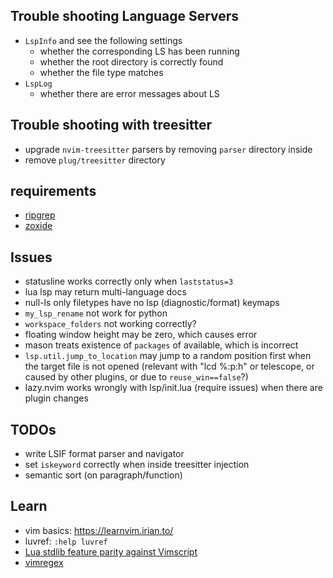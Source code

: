 ## Trouble shooting Language Servers
* `LspInfo` and see the following settings
    * whether the corresponding LS has been running
    * whether the root directory is correctly found
    * whether the file type matches
* `LspLog`
    * whether there are error messages about LS

## Trouble shooting with treesitter
* upgrade `nvim-treesitter` parsers by removing `parser` directory inside
* remove `plug/treesitter` directory

## requirements
* [ripgrep](https://github.com/BurntSushi/ripgrep)
* [zoxide](https://github.com/ajeetdsouza/zoxide)

## Issues
* statusline works correctly only when `laststatus=3`
* lua lsp may return multi-language docs
* null-ls only filetypes have no lsp (diagnostic/format) keymaps
* `my_lsp_rename` not work for python
* `workspace_folders` not working correctly?
* floating window height may be zero, which causes error
* mason treats existence of `packages` of available, which is incorrect
* `lsp.util.jump_to_location` may jump to a random position first when the target file is not opened (relevant with "lcd %:p:h" or telescope, or caused by other plugins, or due to `reuse_win==false`?)
* lazy.nvim works wrongly with lsp/init.lua (require issues) when there are plugin changes

## TODOs
* write LSIF format parser and navigator
* set `iskeyword` correctly when inside treesitter injection
* semantic sort (on paragraph/function)

## Learn
* vim basics: https://learnvim.irian.to/
* luvref: `:help luvref`
* [Lua stdlib feature parity against Vimscript](https://github.com/neovim/neovim/issues/18393)
* [vimregex](https://vimregex.com/)

